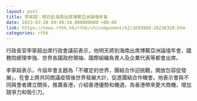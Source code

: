 ```yaml
---
layout: post
title: 李家超：明日赴海南出席博鰲亞洲論壇年會
date: 2023-03-28 09:49:34.000000000 +08:00
link: https://news.rthk.hk/rthk/ch/component/k2/1693888-20230328.htm
categories: rthk
---
```


行政長官李家超出席行政會議前表示，他明天將到海南出席博鰲亞洲論壇年會，國務院總理李強、世界各國政府領袖、國際組織負責人及企業代表等都會出席。

李家超表示，今屆年會主題為「不確定的世界，團結合作迎挑戰，開放包容促發展」，在會上將共同商議疫情後世界發展大計，促進團結合作機會。他表示會與不同與會者建立關係，推廣香港，介紹香港優勢和機遇，為香港帶來更大商機，增加競爭力和吸引力。
